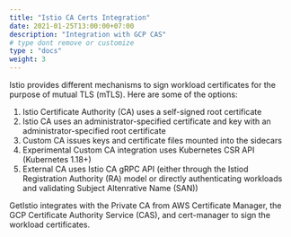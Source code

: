 ```yaml
---
title: "Istio CA Certs Integration"
date: 2021-01-25T13:00:00+07:00
description: "Integration with GCP CAS"
# type dont remove or customize
type : "docs"
weight: 3
---
```


Istio provides different mechanisms to sign workload certificates for the purpose of mutual TLS (mTLS). Here are some of the options:

1. Istio Certificate Authority (CA) uses a self-signed root certificate
1. Istio CA uses an administrator-specified certificate and key with an administrator-specified root certificate
1. Custom CA issues keys and certificate files mounted into the sidecars
1. Experimental Custom CA integration uses Kubernetes CSR API (Kubernetes 1.18+)
1. External CA uses Istio CA gRPC API (either through the Istiod Registration Authority (RA) model or directly authenticating workloads and validating Subject Altenrative Name (SAN))

GetIstio integrates with the Private CA from AWS Certificate Manager, the GCP Certificate Authority Service (CAS), and cert-manager to sign the workload certificates.
